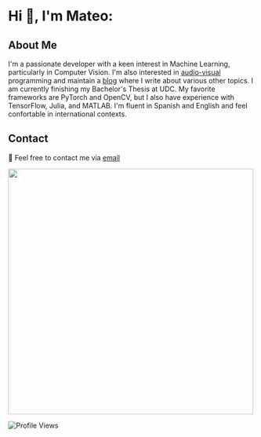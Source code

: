 # Hi 👋, I'm Mateo: 

## About Me
I'm a passionate developer with a keen interest in Machine Learning, particularly in Computer Vision. I'm also interested in [audio-visual](https://www.youtube.com/@mateo_19182/videos) programming and maintain a [blog](https://19182.bearblog.dev/) where I write about various other topics. I am currently finishing my Bachelor's Thesis at UDC. My favorite frameworks are PyTorch and OpenCV, but I also have experience with TensorFlow, Julia, and MATLAB. I'm fluent in Spanish and English and feel confortable in international contexts.

## Contact

📧 Feel free to contact me via [email](mailto:mateoamadoares@gmail.com)

<img src="http://github-profile-summary-cards.vercel.app/api/cards/profile-details?username=mateo19182&theme=nord_dark" width="500">


![Profile Views](https://komarev.com/ghpvc/?username=mateo19182)
